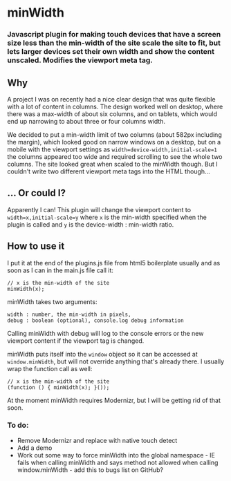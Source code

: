 # minWidth
### Javascript plugin for making touch devices that have a screen size less than the min-width of the site scale the site to fit, but lets larger devices set their own width and show the content unscaled. Modifies the viewport meta tag.

## Why

A project I was on recently had a nice clear design that was quite flexible with a lot of content in columns. The design worked well on desktop, where there was a max-width of about six columns, and on tablets, which would end up narrowing to about three or four columns width.

We decided to put a min-width limit of two columns (about 582px including the margin), which looked good on narrow windows on a desktop, but on a mobile with the viewport settings as `width=device-width,initial-scale=1` the columns appeared too wide and required scrolling to see the whole two columns. The site looked great when scaled to the minWidth though. But I couldn't write two different viewport meta tags into the HTML though...

## ... Or could I?

Apparently I can! This plugin will change the viewport content to `width=x,initial-scale=y` where `x` is the min-width specified when the plugin is called and `y` is the device-width : min-width ratio.

## How to use it

I put it at the end of the plugins.js file from html5 boilerplate usually and as soon as I can in the main.js file  call it:

	// x is the min-width of the site
	minWidth(x);

minWidth takes two arguments:
	
	width : number, the min-width in pixels,
	debug :	boolean (optional), console.log debug information

Calling minWidth with debug will log to the console errors or the new viewport content if the viewport tag is changed.

minWidth puts itself into the `window` object so it can be accessed at `window.minWidth`, but will not override anything that's already there. I usually wrap the function call as well:

	// x is the min-width of the site
	(function () { minWidth(x); }());

At the moment minWidth requires Modernizr, but I will be getting rid of that soon.


### To do:
* Remove Modernizr and replace with native touch detect
* Add a demo
* Work out some way to force minWidth into the global namespace - IE fails when calling minWidth and says method not allowed when calling window.minWidth - add this to bugs list on GitHub?